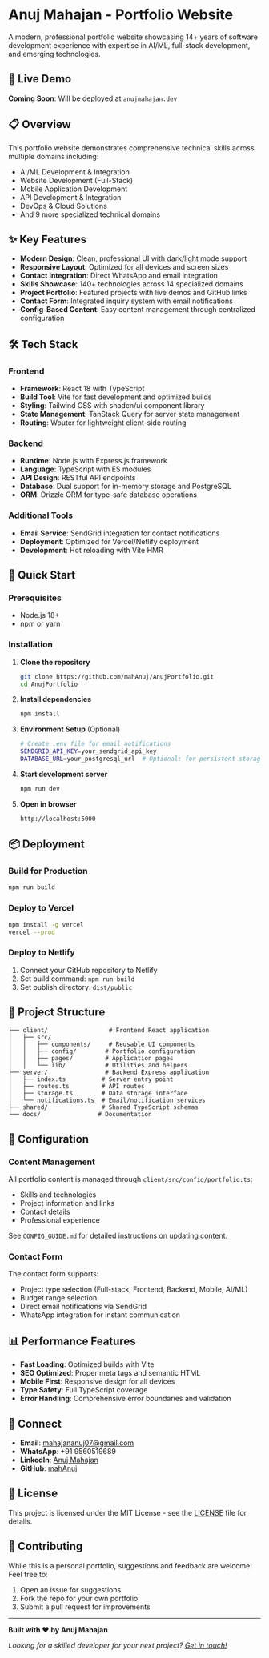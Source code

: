 # Anuj Mahajan - Portfolio Website

A modern, professional portfolio website showcasing 14+ years of software development experience with expertise in AI/ML, full-stack development, and emerging technologies.

## 🚀 Live Demo

**Coming Soon**: Will be deployed at `anujmahajan.dev`

## 📋 Overview

This portfolio website demonstrates comprehensive technical skills across multiple domains including:
- AI/ML Development & Integration
- Website Development (Full-Stack)
- Mobile Application Development
- API Development & Integration
- DevOps & Cloud Solutions
- And 9 more specialized technical domains

## ✨ Key Features

- **Modern Design**: Clean, professional UI with dark/light mode support
- **Responsive Layout**: Optimized for all devices and screen sizes
- **Contact Integration**: Direct WhatsApp and email integration
- **Skills Showcase**: 140+ technologies across 14 specialized domains
- **Project Portfolio**: Featured projects with live demos and GitHub links
- **Contact Form**: Integrated inquiry system with email notifications
- **Config-Based Content**: Easy content management through centralized configuration

## 🛠️ Tech Stack

### Frontend
- **Framework**: React 18 with TypeScript
- **Build Tool**: Vite for fast development and optimized builds
- **Styling**: Tailwind CSS with shadcn/ui component library
- **State Management**: TanStack Query for server state management
- **Routing**: Wouter for lightweight client-side routing

### Backend
- **Runtime**: Node.js with Express.js framework
- **Language**: TypeScript with ES modules
- **API Design**: RESTful API endpoints
- **Database**: Dual support for in-memory storage and PostgreSQL
- **ORM**: Drizzle ORM for type-safe database operations

### Additional Tools
- **Email Service**: SendGrid integration for contact notifications
- **Deployment**: Optimized for Vercel/Netlify deployment
- **Development**: Hot reloading with Vite HMR

## 🚀 Quick Start

### Prerequisites
- Node.js 18+ 
- npm or yarn

### Installation

1. **Clone the repository**
   ```bash
   git clone https://github.com/mahAnuj/AnujPortfolio.git
   cd AnujPortfolio
   ```

2. **Install dependencies**
   ```bash
   npm install
   ```

3. **Environment Setup** (Optional)
   ```bash
   # Create .env file for email notifications
   SENDGRID_API_KEY=your_sendgrid_api_key
   DATABASE_URL=your_postgresql_url  # Optional: for persistent storage
   ```

4. **Start development server**
   ```bash
   npm run dev
   ```

5. **Open in browser**
   ```
   http://localhost:5000
   ```

## 📦 Deployment

### Build for Production
```bash
npm run build
```

### Deploy to Vercel
```bash
npm install -g vercel
vercel --prod
```

### Deploy to Netlify
1. Connect your GitHub repository to Netlify
2. Set build command: `npm run build`
3. Set publish directory: `dist/public`

## 📁 Project Structure

```
├── client/                 # Frontend React application
│   ├── src/
│   │   ├── components/     # Reusable UI components
│   │   ├── config/        # Portfolio configuration
│   │   ├── pages/         # Application pages
│   │   └── lib/           # Utilities and helpers
├── server/                # Backend Express application
│   ├── index.ts          # Server entry point
│   ├── routes.ts         # API routes
│   ├── storage.ts        # Data storage interface
│   └── notifications.ts  # Email/notification services
├── shared/               # Shared TypeScript schemas
└── docs/                # Documentation
```

## 🔧 Configuration

### Content Management
All portfolio content is managed through `client/src/config/portfolio.ts`:
- Skills and technologies
- Project information and links
- Contact details
- Professional experience

See `CONFIG_GUIDE.md` for detailed instructions on updating content.

### Contact Form
The contact form supports:
- Project type selection (Full-stack, Frontend, Backend, Mobile, AI/ML)
- Budget range selection
- Direct email notifications via SendGrid
- WhatsApp integration for instant communication

## 📊 Performance Features

- **Fast Loading**: Optimized builds with Vite
- **SEO Optimized**: Proper meta tags and semantic HTML
- **Mobile First**: Responsive design for all devices
- **Type Safety**: Full TypeScript coverage
- **Error Handling**: Comprehensive error boundaries and validation

## 🔗 Connect

- **Email**: mahajananuj07@gmail.com
- **WhatsApp**: +91 9560519689
- **LinkedIn**: [Anuj Mahajan](https://www.linkedin.com/in/anuj-mahajan-a2063790/)
- **GitHub**: [mahAnuj](https://github.com/mahAnuj)

## 📄 License

This project is licensed under the MIT License - see the [LICENSE](LICENSE) file for details.

## 🤝 Contributing

While this is a personal portfolio, suggestions and feedback are welcome! Feel free to:
1. Open an issue for suggestions
2. Fork the repo for your own portfolio
3. Submit a pull request for improvements

---

**Built with ❤️ by Anuj Mahajan**

*Looking for a skilled developer for your next project? [Get in touch!](https://wa.me/919560519689)*